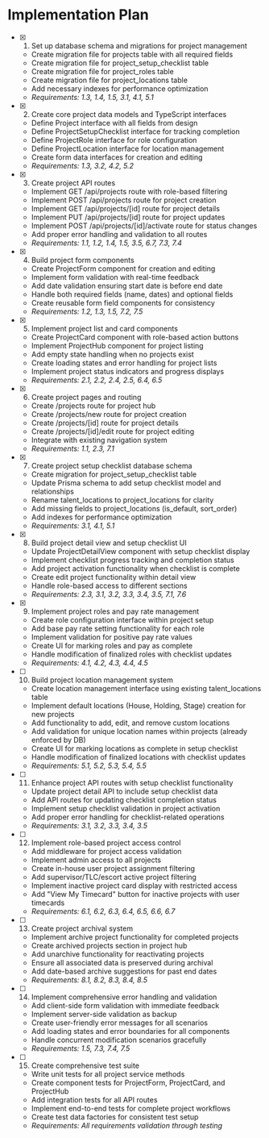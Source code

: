# Implementation Plan

- [x] 1. Set up database schema and migrations for project management


  - Create migration file for projects table with all required fields
  - Create migration file for project_setup_checklist table
  - Create migration file for project_roles table  
  - Create migration file for project_locations table
  - Add necessary indexes for performance optimization
  - _Requirements: 1.3, 1.4, 1.5, 3.1, 4.1, 5.1_

- [x] 2. Create core project data models and TypeScript interfaces






  - Define Project interface with all fields from design
  - Define ProjectSetupChecklist interface for tracking completion
  - Define ProjectRole interface for role configuration
  - Define ProjectLocation interface for location management
  - Create form data interfaces for creation and editing
  - _Requirements: 1.3, 3.2, 4.2, 5.2_

- [x] 3. Create project API routes






  - Implement GET /api/projects route with role-based filtering
  - Implement POST /api/projects route for project creation
  - Implement GET /api/projects/[id] route for project details
  - Implement PUT /api/projects/[id] route for project updates
  - Implement POST /api/projects/[id]/activate route for status changes
  - Add proper error handling and validation to all routes
  - _Requirements: 1.1, 1.2, 1.4, 1.5, 3.5, 6.7, 7.3, 7.4_

- [x] 4. Build project form components






  - Create ProjectForm component for creation and editing
  - Implement form validation with real-time feedback
  - Add date validation ensuring start date is before end date
  - Handle both required fields (name, dates) and optional fields
  - Create reusable form field components for consistency
  - _Requirements: 1.2, 1.3, 1.5, 7.2, 7.5_

- [x] 5. Implement project list and card components






  - Create ProjectCard component with role-based action buttons
  - Implement ProjectHub component for project listing
  - Add empty state handling when no projects exist
  - Create loading states and error handling for project lists
  - Implement project status indicators and progress displays
  - _Requirements: 2.1, 2.2, 2.4, 2.5, 6.4, 6.5_

- [x] 6. Create project pages and routing






  - Create /projects route for project hub
  - Create /projects/new route for project creation
  - Create /projects/[id] route for project details
  - Create /projects/[id]/edit route for project editing
  - Integrate with existing navigation system
  - _Requirements: 1.1, 2.3, 7.1_

- [x] 7. Create project setup checklist database schema





  - Create migration for project_setup_checklist table
  - Update Prisma schema to add setup checklist model and relationships
  - Rename talent_locations to project_locations for clarity
  - Add missing fields to project_locations (is_default, sort_order)
  - Add indexes for performance optimization
  - _Requirements: 3.1, 4.1, 5.1_

- [x] 8. Build project detail view and setup checklist UI





  - Update ProjectDetailView component with setup checklist display
  - Implement checklist progress tracking and completion status
  - Add project activation functionality when checklist is complete
  - Create edit project functionality within detail view
  - Handle role-based access to different sections
  - _Requirements: 2.3, 3.1, 3.2, 3.3, 3.4, 3.5, 7.1, 7.6_

- [x] 9. Implement project roles and pay rate management





  - Create role configuration interface within project setup
  - Add base pay rate setting functionality for each role
  - Implement validation for positive pay rate values
  - Create UI for marking roles and pay as complete
  - Handle modification of finalized roles with checklist updates
  - _Requirements: 4.1, 4.2, 4.3, 4.4, 4.5_

- [ ] 10. Build project location management system
  - Create location management interface using existing talent_locations table
  - Implement default locations (House, Holding, Stage) creation for new projects
  - Add functionality to add, edit, and remove custom locations
  - Add validation for unique location names within projects (already enforced by DB)
  - Create UI for marking locations as complete in setup checklist
  - Handle modification of finalized locations with checklist updates
  - _Requirements: 5.1, 5.2, 5.3, 5.4, 5.5_

- [ ] 11. Enhance project API routes with setup checklist functionality
  - Update project detail API to include setup checklist data
  - Add API routes for updating checklist completion status
  - Implement setup checklist validation in project activation
  - Add proper error handling for checklist-related operations
  - _Requirements: 3.1, 3.2, 3.3, 3.4, 3.5_

- [ ] 12. Implement role-based project access control
  - Add middleware for project access validation
  - Implement admin access to all projects
  - Create in-house user project assignment filtering
  - Add supervisor/TLC/escort active project filtering
  - Implement inactive project card display with restricted access
  - Add "View My Timecard" button for inactive projects with user timecards
  - _Requirements: 6.1, 6.2, 6.3, 6.4, 6.5, 6.6, 6.7_

- [ ] 13. Create project archival system
  - Implement archive project functionality for completed projects
  - Create archived projects section in project hub
  - Add unarchive functionality for reactivating projects
  - Ensure all associated data is preserved during archival
  - Add date-based archive suggestions for past end dates
  - _Requirements: 8.1, 8.2, 8.3, 8.4, 8.5_

- [ ] 14. Implement comprehensive error handling and validation
  - Add client-side form validation with immediate feedback
  - Implement server-side validation as backup
  - Create user-friendly error messages for all scenarios
  - Add loading states and error boundaries for all components
  - Handle concurrent modification scenarios gracefully
  - _Requirements: 1.5, 7.3, 7.4, 7.5_

- [ ] 15. Create comprehensive test suite
  - Write unit tests for all project service methods
  - Create component tests for ProjectForm, ProjectCard, and ProjectHub
  - Add integration tests for all API routes
  - Implement end-to-end tests for complete project workflows
  - Create test data factories for consistent test setup
  - _Requirements: All requirements validation through testing_